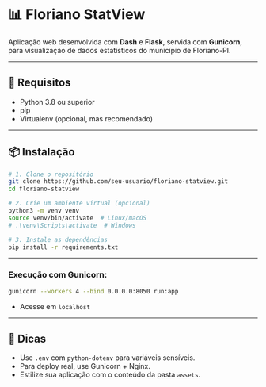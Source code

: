 # 📊 Floriano StatView

Aplicação web desenvolvida com **Dash** e **Flask**, servida com **Gunicorn**, para visualização de dados estatísticos do município de Floriano-PI.

---

## 🚀 Requisitos

- Python 3.8 ou superior
- pip
- Virtualenv (opcional, mas recomendado)

---

## 📦 Instalação

```bash
# 1. Clone o repositório
git clone https://github.com/seu-usuario/floriano-statview.git
cd floriano-statview

# 2. Crie um ambiente virtual (opcional)
python3 -m venv venv
source venv/bin/activate  # Linux/macOS
# .\venv\Scripts\activate  # Windows

# 3. Instale as dependências
pip install -r requirements.txt
```

---

### Execução com Gunicorn:

```bash
gunicorn --workers 4 --bind 0.0.0.0:8050 run:app
```

- Acesse em `localhost`
---

## 🧠 Dicas

- Use `.env` com `python-dotenv` para variáveis sensíveis.
- Para deploy real, use Gunicorn + Nginx.
- Estilize sua aplicação com o conteúdo da pasta `assets`.

